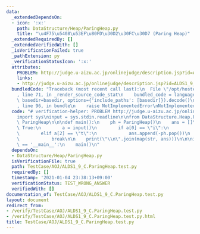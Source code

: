 ```yaml
---
data:
  _extendedDependsOn:
  - icon: ':x:'
    path: DataStructure/Heap/ParingHeap.py
    title: "\u4F75\u5408\u53EF\u80FD\u30D2\u30FC\u30D7 (Paring Heap)"
  _extendedRequiredBy: []
  _extendedVerifiedWith: []
  _isVerificationFailed: true
  _pathExtension: py
  _verificationStatusIcon: ':x:'
  attributes:
    PROBLEM: http://judge.u-aizu.ac.jp/onlinejudge/description.jsp?id=ALDS1_9_C
    links:
    - http://judge.u-aizu.ac.jp/onlinejudge/description.jsp?id=ALDS1_9_C
  bundledCode: "Traceback (most recent call last):\n  File \"/opt/hostedtoolcache/Python/3.9.1/x64/lib/python3.9/site-packages/onlinejudge_verify/documentation/build.py\"\
    , line 71, in _render_source_code_stat\n    bundled_code = language.bundle(stat.path,\
    \ basedir=basedir, options={'include_paths': [basedir]}).decode()\n  File \"/opt/hostedtoolcache/Python/3.9.1/x64/lib/python3.9/site-packages/onlinejudge_verify/languages/python.py\"\
    , line 96, in bundle\n    raise NotImplementedError\nNotImplementedError\n"
  code: "# verification-helper: PROBLEM http://judge.u-aizu.ac.jp/onlinejudge/description.jsp?id=ALDS1_9_C\n\
    import sys\ninput = sys.stdin.readline\n\nfrom DataStructure.Heap.ParingHeap import\
    \ ParingHeap\n\n\ndef main():\n    ph = ParingHeap()\n    ans = []\n    while\
    \ True:\n        a = input()\n        if a[0] == \"i\":\n            ph.push(-int(a[7:]))\n\
    \        elif a[2] == \"t\":\n            ans.append(-ph.pop())\n        else:\n\
    \            break\n\n    print(\"\\n\".join(map(str, ans)))\n\n\nif __name__\
    \ == '__main__':\n    main()\n"
  dependsOn:
  - DataStructure/Heap/ParingHeap.py
  isVerificationFile: true
  path: TestCase/AOJ/ALDS1_9_C.ParingHeap.test.py
  requiredBy: []
  timestamp: '2021-01-04 23:38:13+09:00'
  verificationStatus: TEST_WRONG_ANSWER
  verifiedWith: []
documentation_of: TestCase/AOJ/ALDS1_9_C.ParingHeap.test.py
layout: document
redirect_from:
- /verify/TestCase/AOJ/ALDS1_9_C.ParingHeap.test.py
- /verify/TestCase/AOJ/ALDS1_9_C.ParingHeap.test.py.html
title: TestCase/AOJ/ALDS1_9_C.ParingHeap.test.py
---
```

